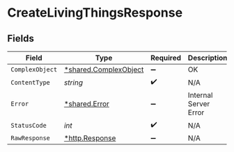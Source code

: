 # CreateLivingThingsResponse


## Fields

| Field                                                         | Type                                                          | Required                                                      | Description                                                   |
| ------------------------------------------------------------- | ------------------------------------------------------------- | ------------------------------------------------------------- | ------------------------------------------------------------- |
| `ComplexObject`                                               | [*shared.ComplexObject](../../models/shared/complexobject.md) | :heavy_minus_sign:                                            | OK                                                            |
| `ContentType`                                                 | *string*                                                      | :heavy_check_mark:                                            | N/A                                                           |
| `Error`                                                       | [*shared.Error](../../models/shared/error.md)                 | :heavy_minus_sign:                                            | Internal Server Error                                         |
| `StatusCode`                                                  | *int*                                                         | :heavy_check_mark:                                            | N/A                                                           |
| `RawResponse`                                                 | [*http.Response](https://pkg.go.dev/net/http#Response)        | :heavy_minus_sign:                                            | N/A                                                           |